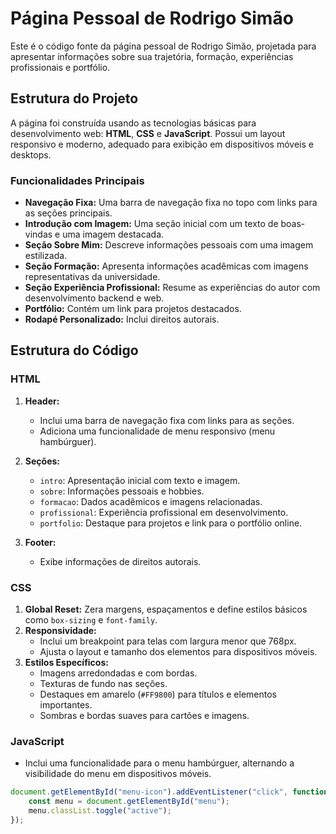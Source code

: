 # Página Pessoal de Rodrigo Simão

Este é o código fonte da página pessoal de Rodrigo Simão, projetada para apresentar informações sobre sua trajetória, formação, experiências profissionais e portfólio.

## Estrutura do Projeto

A página foi construída usando as tecnologias básicas para desenvolvimento web: **HTML**, **CSS** e **JavaScript**. Possui um layout responsivo e moderno, adequado para exibição em dispositivos móveis e desktops.

### Funcionalidades Principais

- **Navegação Fixa:** Uma barra de navegação fixa no topo com links para as seções principais.
- **Introdução com Imagem:** Uma seção inicial com um texto de boas-vindas e uma imagem destacada.
- **Seção Sobre Mim:** Descreve informações pessoais com uma imagem estilizada.
- **Seção Formação:** Apresenta informações acadêmicas com imagens representativas da universidade.
- **Seção Experiência Profissional:** Resume as experiências do autor com desenvolvimento backend e web.
- **Portfólio:** Contém um link para projetos destacados.
- **Rodapé Personalizado:** Inclui direitos autorais.

## Estrutura do Código

### HTML

1. **Header:** 
   - Inclui uma barra de navegação fixa com links para as seções.
   - Adiciona uma funcionalidade de menu responsivo (menu hambúrguer).

2. **Seções:**
   - `intro`: Apresentação inicial com texto e imagem.
   - `sobre`: Informações pessoais e hobbies.
   - `formacao`: Dados acadêmicos e imagens relacionadas.
   - `profissional`: Experiência profissional em desenvolvimento.
   - `portfolio`: Destaque para projetos e link para o portfólio online.

3. **Footer:**
   - Exibe informações de direitos autorais.

### CSS

1. **Global Reset:** Zera margens, espaçamentos e define estilos básicos como `box-sizing` e `font-family`.
2. **Responsividade:**
   - Inclui um breakpoint para telas com largura menor que 768px.
   - Ajusta o layout e tamanho dos elementos para dispositivos móveis.
3. **Estilos Específicos:**
   - Imagens arredondadas e com bordas.
   - Texturas de fundo nas seções.
   - Destaques em amarelo (`#FF9800`) para títulos e elementos importantes.
   - Sombras e bordas suaves para cartões e imagens.

### JavaScript

- Inclui uma funcionalidade para o menu hambúrguer, alternando a visibilidade do menu em dispositivos móveis.

```javascript
document.getElementById("menu-icon").addEventListener("click", function() {
    const menu = document.getElementById("menu");
    menu.classList.toggle("active");
});
